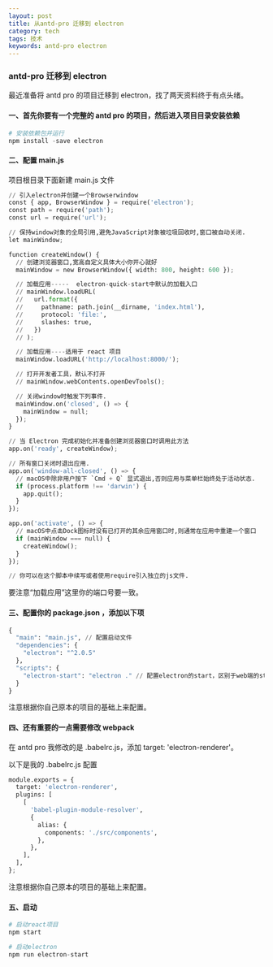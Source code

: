 ```yaml
---
layout: post
title: 从antd-pro 迁移到 electron
category: tech
tags: 技术
keywords: antd-pro electron
---
```


### antd-pro 迁移到 electron

最近准备将 antd pro 的项目迁移到 electron，找了两天资料终于有点头绪。

#### 一、首先你要有一个完整的 antd pro 的项目，然后进入项目目录安装依赖

```python
# 安装依赖包并运行
npm install -save electron
```

#### 二、配置 main.js
项目根目录下面新建 main.js 文件

```python
// 引入electron并创建一个Browserwindow
const { app, BrowserWindow } = require('electron');
const path = require('path');
const url = require('url');

// 保持window对象的全局引用,避免JavaScript对象被垃圾回收时,窗口被自动关闭.
let mainWindow;

function createWindow() {
  // 创建浏览器窗口,宽高自定义具体大小你开心就好
  mainWindow = new BrowserWindow({ width: 800, height: 600 });

  // 加载应用-----  electron-quick-start中默认的加载入口
  // mainWindow.loadURL(
  //   url.format({
  //     pathname: path.join(__dirname, 'index.html'),
  //     protocol: 'file:',
  //     slashes: true,
  //   })
  // );

  // 加载应用----适用于 react 项目
  mainWindow.loadURL('http://localhost:8000/');

  // 打开开发者工具，默认不打开
  // mainWindow.webContents.openDevTools();

  // 关闭window时触发下列事件.
  mainWindow.on('closed', () => {
    mainWindow = null;
  });
}

// 当 Electron 完成初始化并准备创建浏览器窗口时调用此方法
app.on('ready', createWindow);

// 所有窗口关闭时退出应用.
app.on('window-all-closed', () => {
  // macOS中除非用户按下 `Cmd + Q` 显式退出,否则应用与菜单栏始终处于活动状态.
  if (process.platform !== 'darwin') {
    app.quit();
  }
});

app.on('activate', () => {
  // macOS中点击Dock图标时没有已打开的其余应用窗口时,则通常在应用中重建一个窗口
  if (mainWindow === null) {
    createWindow();
  }
});

// 你可以在这个脚本中续写或者使用require引入独立的js文件.
```

要注意“加载应用”这里你的端口号要一致。

#### 三、配置你的 package.json ，添加以下项

```python
{
  "main": "main.js", // 配置启动文件
  "dependencies": {
    "electron": "^2.0.5"
  },
  "scripts": {
    "electron-start": "electron ." // 配置electron的start，区别于web端的start
  }
}
```

注意根据你自己原本的项目的基础上来配置。

#### 四、还有重要的一点需要修改 webpack
在 antd pro 我修改的是 .babelrc.js，添加 target: 'electron-renderer'。

以下是我的 .babelrc.js 配置

```python
module.exports = {
  target: 'electron-renderer',
  plugins: [
    [
      'babel-plugin-module-resolver',
      {
        alias: {
          components: './src/components',
        },
      },
    ],
  ],
};
```

注意根据你自己原本的项目的基础上来配置。

#### 五、启动

```python
# 启动react项目
npm start

# 启动electron
npm run electron-start
```
